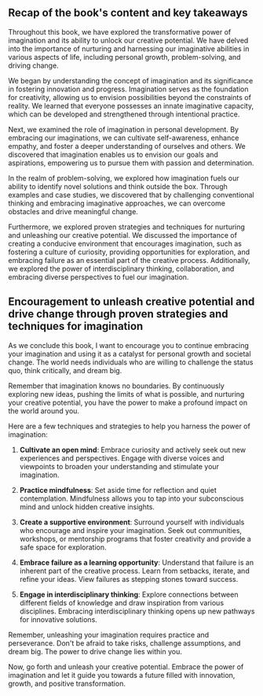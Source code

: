 
Recap of the book's content and key takeaways
---------------------------------------------

Throughout this book, we have explored the transformative power of imagination and its ability to unlock our creative potential. We have delved into the importance of nurturing and harnessing our imaginative abilities in various aspects of life, including personal growth, problem-solving, and driving change.

We began by understanding the concept of imagination and its significance in fostering innovation and progress. Imagination serves as the foundation for creativity, allowing us to envision possibilities beyond the constraints of reality. We learned that everyone possesses an innate imaginative capacity, which can be developed and strengthened through intentional practice.

Next, we examined the role of imagination in personal development. By embracing our imaginations, we can cultivate self-awareness, enhance empathy, and foster a deeper understanding of ourselves and others. We discovered that imagination enables us to envision our goals and aspirations, empowering us to pursue them with passion and determination.

In the realm of problem-solving, we explored how imagination fuels our ability to identify novel solutions and think outside the box. Through examples and case studies, we discovered that by challenging conventional thinking and embracing imaginative approaches, we can overcome obstacles and drive meaningful change.

Furthermore, we explored proven strategies and techniques for nurturing and unleashing our creative potential. We discussed the importance of creating a conducive environment that encourages imagination, such as fostering a culture of curiosity, providing opportunities for exploration, and embracing failure as an essential part of the creative process. Additionally, we explored the power of interdisciplinary thinking, collaboration, and embracing diverse perspectives to fuel our imagination.

Encouragement to unleash creative potential and drive change through proven strategies and techniques for imagination
---------------------------------------------------------------------------------------------------------------------

As we conclude this book, I want to encourage you to continue embracing your imagination and using it as a catalyst for personal growth and societal change. The world needs individuals who are willing to challenge the status quo, think critically, and dream big.

Remember that imagination knows no boundaries. By continuously exploring new ideas, pushing the limits of what is possible, and nurturing your creative potential, you have the power to make a profound impact on the world around you.

Here are a few techniques and strategies to help you harness the power of imagination:

1. **Cultivate an open mind**: Embrace curiosity and actively seek out new experiences and perspectives. Engage with diverse voices and viewpoints to broaden your understanding and stimulate your imagination.

2. **Practice mindfulness**: Set aside time for reflection and quiet contemplation. Mindfulness allows you to tap into your subconscious mind and unlock hidden creative insights.

3. **Create a supportive environment**: Surround yourself with individuals who encourage and inspire your imagination. Seek out communities, workshops, or mentorship programs that foster creativity and provide a safe space for exploration.

4. **Embrace failure as a learning opportunity**: Understand that failure is an inherent part of the creative process. Learn from setbacks, iterate, and refine your ideas. View failures as stepping stones toward success.

5. **Engage in interdisciplinary thinking**: Explore connections between different fields of knowledge and draw inspiration from various disciplines. Embracing interdisciplinary thinking opens up new pathways for innovative solutions.

Remember, unleashing your imagination requires practice and perseverance. Don't be afraid to take risks, challenge assumptions, and dream big. The power to drive change lies within you.

Now, go forth and unleash your creative potential. Embrace the power of imagination and let it guide you towards a future filled with innovation, growth, and positive transformation.
